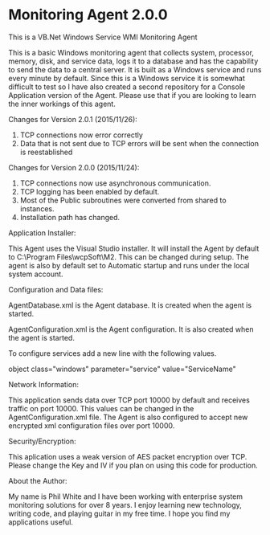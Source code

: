 # Monitoring Agent 2.0.0

This is a VB.Net Windows Service WMI Monitoring Agent

This is a basic Windows monitoring agent that collects system, processor, memory, disk, and service data, logs it to a database and has the capability to send the data to a central server. It is built as a Windows service and runs every minute by default. Since this is a Windows service it is somewhat difficult to test so I have also created a second repository for a Console Application version of the Agent. Please use that if you are looking to learn the inner workings of this agent.

Changes for Version 2.0.1 (2015/11/26):
1. TCP connections now error correctly
2. Data that is not sent due to TCP errors will be sent when the connection is reestablished

Changes for Version 2.0.0 (2015/11/24):
1. TCP connections now use asynchronous communication.
2. TCP logging has been enabled by default.
3. Most of the Public subroutines were converted from shared to instances.
4. Installation path has changed.

Application Installer:

This Agent uses the Visual Studio installer. It will install the Agent by default to C:\Program Files\wcpSoft\M2. This can be changed during setup. The agent is also by default set to Automatic startup and runs under the local system account.

Configuration and Data files:

AgentDatabase.xml is the Agent database. It is created when the agent is started.

AgentConfiguration.xml is the Agent configuration. It is also created when the agent is started.

To configure services add a new line with the following values.

object class="windows" parameter="service" value="ServiceName"

Network Information:

This application sends data over TCP port 10000 by default and receives traffic on port 10000. This values can be changed in the AgentConfiguration.xml file. The Agent is also configured to accept new encrypted xml configuration files over port 10000.

Security/Encryption:

This aplication uses a weak version of AES packet encryption over TCP. Please change the Key and IV if you plan on using this code for production.

About the Author:

My name is Phil White and I have been working with enterprise system monitoring solutions for over 8 years. I enjoy learning new technology, writing code, and playing guitar in my free time. I hope you find my applications useful. 
